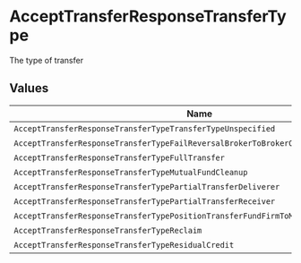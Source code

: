 # AcceptTransferResponseTransferType

The type of transfer


## Values

| Name                                                                                | Value                                                                               |
| ----------------------------------------------------------------------------------- | ----------------------------------------------------------------------------------- |
| `AcceptTransferResponseTransferTypeTransferTypeUnspecified`                         | TRANSFER_TYPE_UNSPECIFIED                                                           |
| `AcceptTransferResponseTransferTypeFailReversalBrokerToBrokerOnly`                  | FAIL_REVERSAL_BROKER_TO_BROKER_ONLY                                                 |
| `AcceptTransferResponseTransferTypeFullTransfer`                                    | FULL_TRANSFER                                                                       |
| `AcceptTransferResponseTransferTypeMutualFundCleanup`                               | MUTUAL_FUND_CLEANUP                                                                 |
| `AcceptTransferResponseTransferTypePartialTransferDeliverer`                        | PARTIAL_TRANSFER_DELIVERER                                                          |
| `AcceptTransferResponseTransferTypePartialTransferReceiver`                         | PARTIAL_TRANSFER_RECEIVER                                                           |
| `AcceptTransferResponseTransferTypePositionTransferFundFirmToMutualFundCompanyOnly` | POSITION_TRANSFER_FUND_FIRM_TO_MUTUAL_FUND_COMPANY_ONLY                             |
| `AcceptTransferResponseTransferTypeReclaim`                                         | RECLAIM                                                                             |
| `AcceptTransferResponseTransferTypeResidualCredit`                                  | RESIDUAL_CREDIT                                                                     |